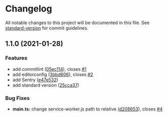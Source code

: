 # Changelog

All notable changes to this project will be documented in this file. See [standard-version](https://github.com/conventional-changelog/standard-version) for commit guidelines.

## 1.1.0 (2021-01-28)


### Features

* add commitlint ([05ec114](https://github.com/jpark011/fe-starter/commit/05ec1149e73ec99138b0dea3f4a9e35fe8dce56a)), closes [#1](https://github.com/jpark011/fe-starter/issues/1)
* add editorconfig ([3bbd606](https://github.com/jpark011/fe-starter/commit/3bbd60664b7c910ae2acc5bcbe5f401fa9c09d43)), closes [#2](https://github.com/jpark011/fe-starter/issues/2)
* add Sentry ([e47e532](https://github.com/jpark011/fe-starter/commit/e47e532df1eaf6eedd6cfe247addb45346fbe7f7))
* add standard version ([25cca37](https://github.com/jpark011/fe-starter/commit/25cca3796340259a6ef39318be703319cc5718b6))


### Bug Fixes

* **main.ts:** change service-worker.js path to relative ([d208653](https://github.com/jpark011/fe-starter/commit/d2086533ddbaae4487cd0c47ac8bee6efdc7d17b)), closes [#4](https://github.com/jpark011/fe-starter/issues/4)
